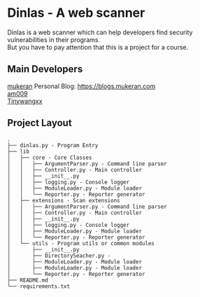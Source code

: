# Dinlas - A web scanner

Dinlas is a web scanner which can help developers find security vulnerabilities in their programs.  
But you have to pay attention that this is a project for a course.

## Main Developers

[mukeran](https://github.com/mukeran) Personal Blog: https://blogs.mukeran.com  
[am009](https://github.com/am009)  
[Tinywangxx](https://github.com/tinywangxx)

## Project Layout

```
.
├── dinlas.py - Program Entry
├── lib
│   ├── core - Core Classes
│   │   ├── ArgumentParser.py - Command line parser
│   │   ├── Controller.py - Main controller
│   │   ├── __init__.py
│   │   ├── logging.py - Console logger
│   │   ├── ModuleLoader.py - Module loader
│   │   └── Reporter.py - Reporter generator
│   ├── extensions - Scan extensions
│   │   ├── ArgumentParser.py - Command line parser
│   │   ├── Controller.py - Main controller
│   │   ├── __init__.py
│   │   ├── logging.py - Console logger
│   │   ├── ModuleLoader.py - Module loader
│   │   └── Reporter.py - Reporter generator
│   └── utils - Program utils or common modules
│       ├── __init__.py
│       ├── DirectorySeacher.py - 
│       ├── ModuleLoader.py - Module loader
│       ├── ModuleLoader.py - Module loader
│       └── Reporter.py - Reporter generator
├── README.md
└── requirements.txt
```

